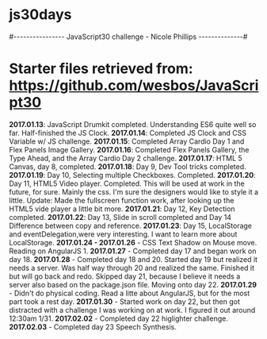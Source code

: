 # js30days
#---------------- JavaScript30 challenge - Nicole Phillips --------------#
# Starter files retrieved from: https://github.com/wesbos/JavaScript30
**2017.01.13**: JavaScript Drumkit completed. Understanding ES6 quite well so far. Half-finished the JS Clock.
**2017.01.14**: Completed JS Clock and CSS Variable w/ JS challenge.
**2017.01.15**: Completed Array Cardio Day 1 and Flex Panels Image Gallery.
**2017.01.16**: Completed Flex Panels Gallery, the Type Ahead, and the Array Cardio Day 2 challenge.
**2017.01.17**: HTML 5 Canvas, day 8, completed.
**2017.01.18**: Day 9, Dev Tool tricks completed.
**2017.01.19**: Day 10, Selecting multiple Checkboxes. Completed.
**2017.01.20**: Day 11, HTML5 Video player. Completed. This will be used at work in the future, for sure. Mainly the css. I'm sure the designers would like to style it a little. Update: Made the fullscreen function work, after looking up the HTML5 vide player a little bit more.
**2017.01.21**: Day 12, Key Detection completed.
**2017.01.22**: Day 13, Slide in scroll completed and Day 14 Difference between copy and reference.
**2017.01.23**: Day 15, LocalStorage and eventDelegation,were very interesting. I want to learn more about LocalStorage.
**2017.01.24 - 2017.01.26** - CSS Text Shadow on Mouse move. Reading on AngularJS 1.
**2017.01.27** - Completed day 17 and began work on day 18.
**2017.01.28** - Completed day 18 and 20. Started day 19 but realized it needs a server. Was half way through 20 and realized the same. Finished it but will go back and redo. Skipped day 21, because I believe it needs a server also based on the package.json file. Moving onto day 22.
**2017.01.29** - Didn't do physical coding. Read a litte about AngularJS, but for the most part took a rest day.
**2017.01.30** - Started work on day 22, but then got distracted with a challenge I was working on at work. I figured it out around 12:30am 1/31.
**2017.02.02** - Completed day 22 higlighter challenge.
**2017.02.03** - Completed day 23 Speech Synthesis.